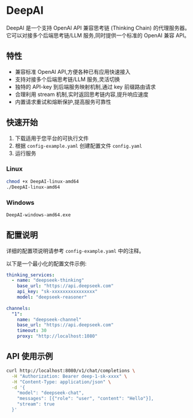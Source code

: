 
# DeepAI

DeepAI 是一个支持 OpenAI API 兼容思考链 (Thinking Chain) 的代理服务器。它可以对接多个后端思考链/LLM 服务,同时提供一个标准的 OpenAI 兼容 API。

## 特性

- 兼容标准 OpenAI API,方便各种已有应用快速接入
- 支持对接多个后端思考链/LLM 服务,灵活切换
- 独特的 API-key 到后端服务映射机制,通过 key 前缀路由请求
- 合理利用 stream 机制,实时返回思考链内容,提升响应速度 
- 内置请求重试和熔断保护,提高服务可靠性

## 快速开始

1. 下载适用于您平台的可执行文件
2. 根据 `config-example.yaml` 创建配置文件 `config.yaml` 
3. 运行服务

### Linux

```bash
chmod +x DeepAI-linux-amd64
./DeepAI-linux-amd64
```

### Windows

```bash
DeepAI-windows-amd64.exe
```

## 配置说明

详细的配置项说明请参考 `config-example.yaml` 中的注释。

以下是一个最小化的配置文件示例:

```yaml
thinking_services:
  - name: "deepseek-thinking"
    base_url: "https://api.deepseek.com"
    api_key: "sk-xxxxxxxxxxxxxxxx"
    model: "deepseek-reasoner"
    
channels:
  "1":
    name: "deepseek-channel"
    base_url: "https://api.deepseek.com"
    timeout: 30
    proxy: "http://localhost:1080"
```

## API 使用示例

```bash
curl http://localhost:8080/v1/chat/completions \
  -H "Authorization: Bearer deep-1-sk-xxxx" \
  -H "Content-Type: application/json" \
  -d '{
    "model": "deepseek-chat",
    "messages": [{"role": "user", "content": "Hello"}],
    "stream": true
  }'
```
